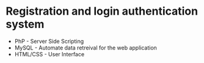 # Registration and login authentication system

- PhP - Server Side Scripting
- MySQL - Automate data retreival for the web application
- HTML/CSS - User Interface
